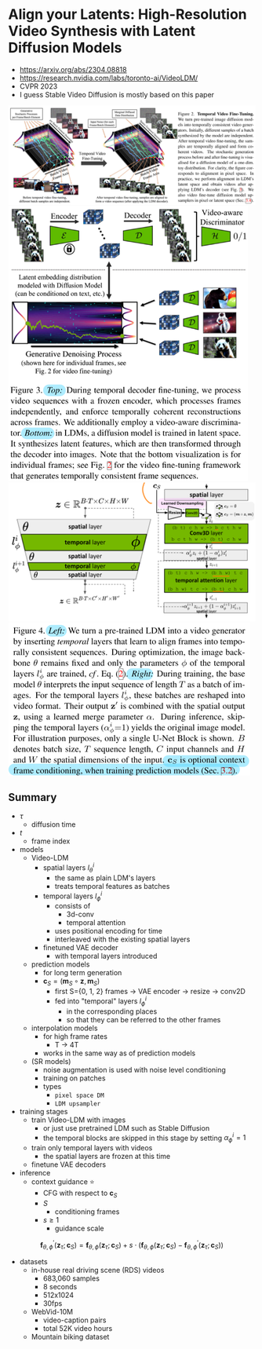 # Align your Latents: High-Resolution Video Synthesis with Latent Diffusion Models

- https://arxiv.org/abs/2304.08818
- https://research.nvidia.com/labs/toronto-ai/VideoLDM/
- CVPR 2023
- I guess Stable Video Diffusion is mostly based on this paper



<img src="./assets/image-20231220011339306.png" alt="image-20231220011339306" style="zoom:67%;" />

<img src="./assets/image-20231220011425240.png" alt="image-20231220011425240" style="zoom:67%;" />

<img src="./assets/image-20231220012421434.png" alt="image-20231220012421434" style="zoom: 50%;" />

<img src="./assets/image-20231220012444700.png" alt="image-20231220012444700" style="zoom:50%;" />

## Summary

- $\tau$
  - diffusion time
- $t$
  - frame index
- models
  - Video-LDM
    - spatial layers $l_\theta^i$
      - the same as plain LDM's layers
      - treats temporal features as batches
    - temporal layers $l_\phi^i$
      - consists of
        - 3d-conv
        - temporal attention
      - uses positional encoding for time
      - interleaved with the existing spatial layers
    - finetuned VAE decoder
      - with temporal layers introduced
  - prediction models
    - for long term generation
    - $\mathbf{c}_S = (\mathbf{m}_S \circ \mathbf{z}, \mathbf{m}_S)$
      - first S={0, 1, 2} frames → VAE encoder → resize → conv2D 
      - fed into "temporal" layers $l_\phi^i$
        - in the corresponding places
        - so that they can be referred to the other frames
  - interpolation models
    - for high frame rates
      - T → 4T
    - works in the same way as of prediction models
  - (SR models)
    - noise augmentation is used with noise level conditioning
    - training on patches
    - types
      - `pixel space DM`
      - `LDM upsampler`
- training stages
  - train Video-LDM with images
    - or just use pretrained LDM such as Stable Diffusion
    - the temporal blocks are skipped in this stage by setting $\alpha_\phi^i=1$
  - train only temporal layers with videos
    - the spatial layers are frozen at this time
  - finetune VAE decoders
- inference
  - context guidance ⭐
    - CFG with respect to $\mathbf{c}_S$
    - $S$
      - conditioning frames
    - $s \ge 1$
      - guidance scale

$$
\mathbf{f}_{\theta,\phi}^\prime(\mathbf{z}_\tau; \mathbf{c}_S) =
\mathbf{f}_{\theta,\phi}(\mathbf{z}_\tau; \mathbf{c}_S) +
s \cdot \left(
  \mathbf{f}_{\theta,\phi}(\mathbf{z}_\tau; \mathbf{c}_S) -
  \mathbf{f}_{\theta,\phi}^\prime(\mathbf{z}_\tau; \mathbf{c}_S)
\right)
\tag{4}
$$

- datasets
  - in-house real driving scene (RDS) videos
    - 683,060 samples
    - 8 seconds
    - 512x1024
    - 30fps
  - WebVid-10M
    - video-caption pairs
    - total 52K video hours
  - Mountain biking dataset

